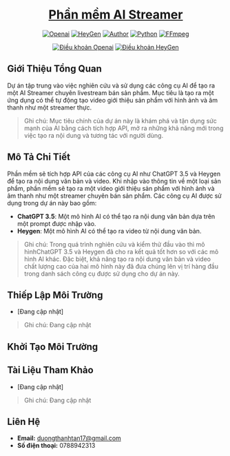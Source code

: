 <h1 align="center"><a href="https://github.com/ThanhhTann/csn-da21ttb-duongthanhtan-aistreamer-python">Phần mềm AI Streamer</a></h1>
<p align="center">
    <a href="https://openai.com/blog/openai-api"><img src="https://img.shields.io/badge/Openai-API-%23770ef8" alt="Openai"></a>
    <a href="https://docs.heygen.com/docs"><img src="https://img.shields.io/badge/HeyGen-API-%23770ef8" alt="HeyGen"></a>
    <a href="https://github.com/ThanhhTann"><img src="https://img.shields.io/badge/Author-ThanhTan-red" alt="Author"></a>
    <a href="https://www.python.org/ftp/python/3.12.0/python-3.12.0-amd64.exe"><img src="https://img.shields.io/badge/Python-3.12%2064bit-%23770ef8" alt="Python"></a>
    <a href="https://www.gyan.dev/ffmpeg/builds/ffmpeg-release-full.7z"><img src="https://img.shields.io/badge/FFmpeg-6.0-%23770ef8" alt="FFmpeg"></a>
</p>
<p align="center">
    <a href="https://openai.com/policies/terms-of-use"><img src="https://img.shields.io/badge/License-Openai-%23770ef8" alt="Điều khoản Openai"></a>
    <a href="https://www.heygen.com/terms"><img src="https://img.shields.io/badge/License-HeyGen-%23770ef8" alt="Điều khoản HeyGen"></a>
</p>

## Giới Thiệu Tổng Quan
Dự án tập trung vào việc nghiên cứu và sử dụng các công cụ AI để tạo ra một AI Streamer chuyên livestream bán sản phẩm. Mục tiêu là tạo ra một ứng dụng có thể tự động tạo video giới thiệu sản phẩm với hình ảnh và âm thanh như một streamer thực.
> Ghi chú: Mục tiêu chính của dự án này là khám phá và tận dụng sức mạnh của AI bằng cách tích hợp API, mở ra những khả năng mới trong việc tạo ra nội dung và tương tác với người dùng.

## Mô Tả Chi Tiết
Phần mềm sẽ tích hợp API của các công cụ AI như ChatGPT 3.5 và Heygen để tạo ra nội dung văn bản và video. Khi nhập vào thông tin về một loại sản phẩm, phần mềm sẽ tạo ra một video giới thiệu sản phẩm với hình ảnh và âm thanh như một streamer chuyên bán sản phẩm.
Các công cụ AI được sử dụng trong dự án này bao gồm:
- **ChatGPT 3.5**: Một mô hình AI có thể tạo ra nội dung văn bản dựa trên một prompt được nhập vào.
- **Heygen**: Một mô hình AI có thể tạo ra video từ nội dung văn bản.
> Ghi chú: Trong quá trình nghiên cứu và kiểm thử đầu vào thì mô hìnhChatGPT 3.5 và Heygen đã cho ra kết quả tốt hơn so với các mô hình AI khác. Đặc biệt, khả năng tạo ra nội dung văn bản và video chất lượng cao của hai mô hình này đã đưa chúng lên vị trí hàng đầu trong danh sách công cụ được sử dụng cho dự án này. 

## Thiếp Lập Môi Trường
- [Đang cập nhật]
> Ghi chú: Đang cập nhật

## Khởi Tạo Môi Trường 

## Tài Liệu Tham Khảo
- [Đang cập nhật]
> Ghi chú: Đang cập nhật

## Liên Hệ
- **Email:** duongthanhtan17@gmail.com
- **Số điện thoại:** 0788942313
